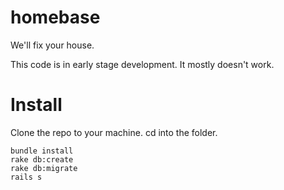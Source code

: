 homebase
========

We'll fix your house.

This code is in early stage development. It mostly doesn't work.

# Install

Clone the repo to your machine. cd into the folder.

    bundle install
    rake db:create
    rake db:migrate
    rails s
